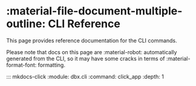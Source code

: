 # :material-file-document-multiple-outline: CLI Reference

This page provides reference documentation for the CLI commands.

Please note that docs on this page are :material-robot: automatically generated from the CLI,
so it may have some cracks in terms of :material-format-font: formatting.

::: mkdocs-click
    :module: dbx.cli
    :command: click_app
    :depth: 1
